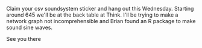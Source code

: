 Claim your csv soundsystem sticker and hang out this Wednesday.
Starting around 645 we'll be at the back table at Think. I'll be
trying to make a network graph not incomprehensible and Brian found an
R package to make sound sine waves.

See you there